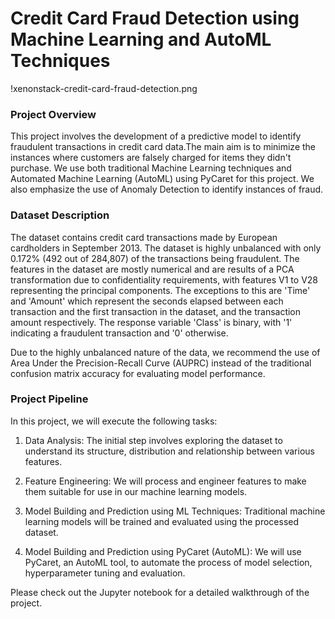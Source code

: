 # Credit Card Fraud Detection using Machine Learning and AutoML Techniques

!xenonstack-credit-card-fraud-detection.png

### Project Overview

This project involves the development of a predictive model to identify fraudulent transactions in credit card data.The main aim is to minimize the instances where customers are falsely charged for items they didn't purchase. We use both traditional Machine Learning techniques and Automated Machine Learning (AutoML) using PyCaret for this project. We also emphasize the use of Anomaly Detection to identify instances of fraud.

### Dataset Description 
The dataset contains credit card transactions made by European cardholders in September 2013. The dataset is highly unbalanced with only 0.172% (492 out of 284,807) of the transactions being fraudulent. The features in the dataset are mostly numerical and are results of a PCA transformation due to confidentiality requirements, with features V1 to V28 representing the principal components. The exceptions to this are 'Time' and 'Amount' which represent the seconds elapsed between each transaction and the first transaction in the dataset, and the transaction amount respectively. The response variable 'Class' is binary, with '1' indicating a fraudulent transaction and '0' otherwise.

Due to the highly unbalanced nature of the data, we recommend the use of Area Under the Precision-Recall Curve (AUPRC) instead of the traditional confusion matrix accuracy for evaluating model performance.

### Project Pipeline

In this project, we will execute the following tasks:

1. Data Analysis: The initial step involves exploring the dataset to understand its structure, distribution and relationship between various features.

2. Feature Engineering: We will process and engineer features to make them suitable for use in our machine learning models.

3. Model Building and Prediction using ML Techniques: Traditional machine learning models will be trained and evaluated using the processed dataset.

4. Model Building and Prediction using PyCaret (AutoML): We will use PyCaret, an AutoML tool, to automate the process of model selection, hyperparameter tuning and evaluation.

Please check out the Jupyter notebook for a detailed walkthrough of the project.
